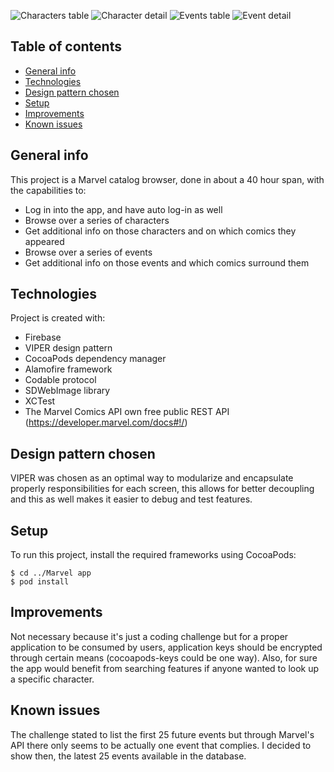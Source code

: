 ![Characters table](README-images/Characters.png)
![Character detail](README-images/Character-Detail.png)
![Events table](README-images/Events.png)
![Event detail](README-images/Event-Detail.png)

## Table of contents
* [General info](#general-info)
* [Technologies](#technologies)
* [Design pattern chosen](#design-pattern-chosen)
* [Setup](#setup)
* [Improvements](#improvements)
* [Known issues](#known-issues)

## General info

This project is a Marvel catalog browser, done in about a 40 hour span, with the capabilities to:
- Log in into the app, and have auto log-in as well
- Browse over a series of characters
- Get additional info on those characters and on which comics they appeared
- Browse over a series of events
- Get additional info on those events and which comics surround them
	
## Technologies
Project is created with:
* Firebase
* VIPER design pattern
* CocoaPods dependency manager
* Alamofire framework
* Codable protocol
* SDWebImage library
* XCTest
* The Marvel Comics API own free public REST API (https://developer.marvel.com/docs#!/)

## Design pattern chosen
VIPER was chosen as an optimal way to modularize and encapsulate properly responsibilities for each screen, this allows for better decoupling and this as well makes it easier to debug and test features.
	
## Setup
To run this project, install the required frameworks using CocoaPods:

```
$ cd ../Marvel app
$ pod install
```

## Improvements
Not necessary because it's just a coding challenge but for a proper application to be consumed by users, application keys should be encrypted through certain means (cocoapods-keys could be one way). Also, for sure the app would benefit from searching features if anyone wanted to look up a specific character.

## Known issues
The challenge stated to list the first 25 future events but through Marvel's API there only seems to be actually one event that complies. I decided to show then, the latest 25 events available in the database.
